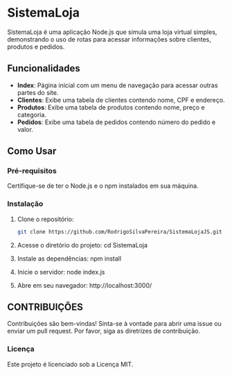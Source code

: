 # SistemaLoja

SistemaLoja é uma aplicação Node.js que simula uma loja virtual simples, demonstrando o uso de rotas para acessar informações sobre clientes, produtos e pedidos.

## Funcionalidades

- **Index**: Página inicial com um menu de navegação para acessar outras partes do site.
- **Clientes**: Exibe uma tabela de clientes contendo nome, CPF e endereço.
- **Produtos**: Exibe uma tabela de produtos contendo nome, preço e categoria.
- **Pedidos**: Exibe uma tabela de pedidos contendo número do pedido e valor.

## Como Usar

### Pré-requisitos

Certifique-se de ter o Node.js e o npm instalados em sua máquina.

### Instalação

1. Clone o repositório:
   ```bash
   git clone https://github.com/RodrigoSilvaPereira/SistemaLojaJS.git

2. Acesse o diretório do projeto:
cd SistemaLoja

3. Instale as dependências:
npm install

4. Inicie o servidor:
node index.js

5. Abre em seu navegador:
http://localhost:3000/

## CONTRIBUIÇÕES
Contribuições são bem-vindas! Sinta-se à vontade para abrir uma issue ou enviar um pull request. Por favor, siga as diretrizes de contribuição.

### Licença
Este projeto é licenciado sob a Licença MIT.
